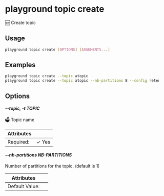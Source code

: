 # playground topic create

🆕 Create topic

## Usage

```bash
playground topic create [OPTIONS] [ARGUMENTS...]
```

## Examples

```bash
playground topic create --topic atopic
playground topic create --topic atopic --nb-partitions 8 --config retention.ms=30000

```

## Options

#### *--topic, -t TOPIC*

🗳 Topic name

| Attributes      | &nbsp;
|-----------------|-------------
| Required:       | ✓ Yes

#### *--nb-partitions NB-PARTITIONS*

Number of partitions for the topic. (default is 1)

| Attributes      | &nbsp;
|-----------------|-------------
| Default Value:  | 


